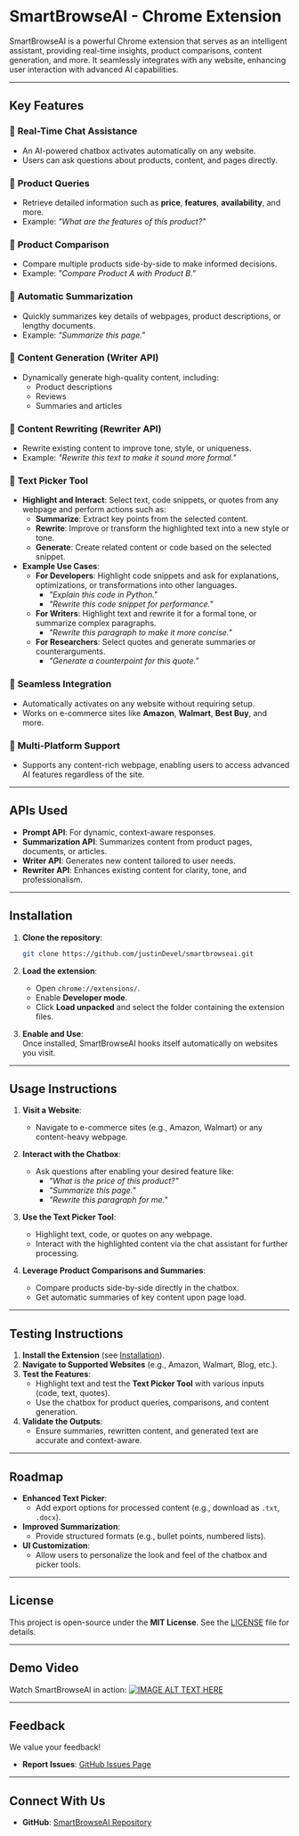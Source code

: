 # SmartBrowseAI - Chrome Extension  

SmartBrowseAI is a powerful Chrome extension that serves as an intelligent assistant, providing real-time insights, product comparisons, content generation, and more. It seamlessly integrates with any website, enhancing user interaction with advanced AI capabilities.  

---

## Key Features  

### 🔹 **Real-Time Chat Assistance**  
- An AI-powered chatbox activates automatically on any website.  
- Users can ask questions about products, content, and pages directly.  

### 🔹 **Product Queries**  
- Retrieve detailed information such as **price**, **features**, **availability**, and more.  
- Example: *"What are the features of this product?"*  

### 🔹 **Product Comparison**  
- Compare multiple products side-by-side to make informed decisions.  
- Example: *"Compare Product A with Product B."*  

### 🔹 **Automatic Summarization**  
- Quickly summarizes key details of webpages, product descriptions, or lengthy documents.  
- Example: *"Summarize this page."*  

### 🔹 **Content Generation (Writer API)**  
- Dynamically generate high-quality content, including:  
  - Product descriptions  
  - Reviews  
  - Summaries and articles  

### 🔹 **Content Rewriting (Rewriter API)**  
- Rewrite existing content to improve tone, style, or uniqueness.  
- Example: *"Rewrite this text to make it sound more formal."*  

### 🔹 **Text Picker Tool**  
- **Highlight and Interact**: Select text, code snippets, or quotes from any webpage and perform actions such as:  
  - **Summarize**: Extract key points from the selected content.  
  - **Rewrite**: Improve or transform the highlighted text into a new style or tone.
  - **Generate**: Create related content or code based on the selected snippet.  
- **Example Use Cases**:  
  - **For Developers**: Highlight code snippets and ask for explanations, optimizations, or transformations into other languages.  
    - *"Explain this code in Python."*  
    - *"Rewrite this code snippet for performance."*  
  - **For Writers**: Highlight text and rewrite it for a formal tone, or summarize complex paragraphs.  
    - *"Rewrite this paragraph to make it more concise."*  
  - **For Researchers**: Select quotes and generate summaries or counterarguments.  
    - *"Generate a counterpoint for this quote."*  

### 🔹 **Seamless Integration**  
- Automatically activates on any website without requiring setup.  
- Works on e-commerce sites like **Amazon**, **Walmart**, **Best Buy**, and more.  

### 🔹 **Multi-Platform Support**  
- Supports any content-rich webpage, enabling users to access advanced AI features regardless of the site.  

---

## APIs Used  

- **Prompt API**: For dynamic, context-aware responses.  
- **Summarization API**: Summarizes content from product pages, documents, or articles.  
- **Writer API**: Generates new content tailored to user needs.  
- **Rewriter API**: Enhances existing content for clarity, tone, and professionalism.  

---

## Installation  

1. **Clone the repository**:  
   ```bash  
   git clone https://github.com/justinDevel/smartbrowseai.git  
   ```  

2. **Load the extension**:  
   - Open `chrome://extensions/`.  
   - Enable **Developer mode**.  
   - Click **Load unpacked** and select the folder containing the extension files.  

3. **Enable and Use**:  
   Once installed, SmartBrowseAI hooks itself automatically on websites you visit.  

---

## Usage Instructions  

1. **Visit a Website**:  
   - Navigate to e-commerce sites (e.g., Amazon, Walmart) or any content-heavy webpage.  

2. **Interact with the Chatbox**:  
   - Ask questions after enabling your desired feature like:  
     - *"What is the price of this product?"*  
     - *"Summarize this page."*  
     - *"Rewrite this paragraph for me."*  

3. **Use the Text Picker Tool**:  
   - Highlight text, code, or quotes on any webpage.  
   - Interact with the highlighted content via the chat assistant for further processing.  

4. **Leverage Product Comparisons and Summaries**:  
   - Compare products side-by-side directly in the chatbox.  
   - Get automatic summaries of key content upon page load.  

---

## Testing Instructions  

1. **Install the Extension** (see [Installation](#installation)).  
2. **Navigate to Supported Websites** (e.g., Amazon, Walmart, Blog, etc.).  
3. **Test the Features**:  
   - Highlight text and test the **Text Picker Tool** with various inputs (code, text, quotes).  
   - Use the chatbox for product queries, comparisons, and content generation.  
4. **Validate the Outputs**:  
   - Ensure summaries, rewritten content, and generated text are accurate and context-aware.  

---

## Roadmap  

- **Enhanced Text Picker**:  
  - Add export options for processed content (e.g., download as `.txt`, `.docx`).  
- **Improved Summarization**:  
  - Provide structured formats (e.g., bullet points, numbered lists).  
- **UI Customization**:  
  - Allow users to personalize the look and feel of the chatbox and picker tools.  

---

## License  

This project is open-source under the **MIT License**. See the [LICENSE](LICENSE) file for details.  

---

## Demo Video  

Watch SmartBrowseAI in action:
 [![IMAGE ALT TEXT HERE](https://img.youtube.com/vi/iK8safrlfrY/0.jpg)](https://www.youtube.com/watch?v=iK8safrlfrY)

---

## Feedback  

We value your feedback!  
- **Report Issues**: [GitHub Issues Page](https://github.com/justinDevel/smartbrowseai/issues)  

---

## Connect With Us  

- **GitHub**: [SmartBrowseAI Repository](https://github.com/justinDevel/smartbrowseai)  
